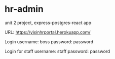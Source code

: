 # hr-admin
unit 2 project, express-postgres-react app

URL: https://yixinhrportal.herokuapp.com/

Login
username: boss password: password

Login for staff
username: staff password: password
